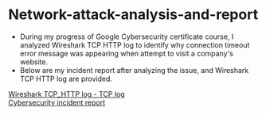 # Network-attack-analysis-and-report

- During my progress of Google Cybersecurity certificate course, I analyzed Wireshark TCP HTTP log to identify why connection timeout error message was appearing when attempt to visit a company's website. 
- Below are my incident report after analyzing the issue, and Wireshark TCP HTTP log are provided. 

[Wireshark TCP_HTTP log - TCP log](https://github.com/Usagitejima/Network-attack-analysis-and-report/blob/main/Wireshark%20TCP_HTTP%20log%20-%20TCP%20log.pdf)
<br/>
[Cybersecurity incident report](https://github.com/Usagitejima/Network-attack-analysis-and-report/blob/main/Cybersecurity%20incident%20report.pdf)

